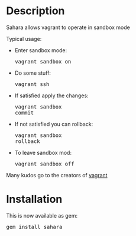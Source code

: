 # Description

Sahara allows vagrant to operate in sandbox mode

Typical usage:

- Enter sandbox mode: <pre>vagrant sandbox on</pre>
- Do some stuff: <pre>vagrant ssh </pre>
- If satisfied apply the changes: <pre>vagrant sandbox commit</pre>
- If not satisfied you can rollback: <pre>vagrant sandbox rollback</pre>
- To leave sandbox mod: <pre>vagrant sandbox off</pre>

Many kudos go to the creators of [vagrant](http://vagrantup.com)

# Installation

This is now available as gem:

<pre>gem install sahara</pre>